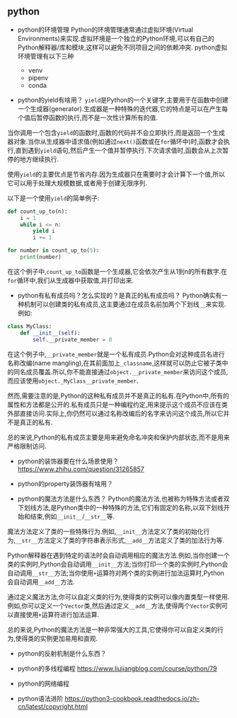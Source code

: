 ## python

* python的环境管理
Python的环境管理通常通过虚拟环境(Virtual Environments)来实现.虚拟环境是一个独立的Python环境,可以有自己的Python解释器/库和模块,这样可以避免不同项目之间的依赖冲突.
python虚拟环境管理有以下三种
  * venv
  * pipenv
  * conda

* python的yield有啥用？
`yield`是Python的一个关键字,主要用于在函数中创建一个生成器(generator).生成器是一种特殊的迭代器,它的特点是可以在产生每个值后暂停函数的执行,而不是一次性计算所有的值.

当你调用一个包含`yield`的函数时,函数的代码并不会立即执行,而是返回一个生成器对象.当你从生成器中请求值(例如通过`next()`函数或在`for`循环中)时,函数才会执行,直到遇到`yield`语句,然后产生一个值并暂停执行.下次请求值时,函数会从上次暂停的地方继续执行.

使用`yield`的主要优点是节省内存.因为生成器只在需要时才会计算下一个值,所以它可以用于处理大规模数据,或者用于创建无限序列.

以下是一个使用`yield`的简单例子:

```python
def count_up_to(n):
    i = 1
    while i <= n:
        yield i
        i += 1

for number in count_up_to(5):
    print(number)
```

在这个例子中,`count_up_to`函数是一个生成器,它会依次产生从1到n的所有数字.在`for`循环中,我们从生成器中获取值,并打印出来.

* python有私有成员吗？怎么实现的？是真正的私有成员吗？
Python确实有一种机制可以创建类的私有成员,这主要通过在成员名前加两个下划线`__`来实现.例如:

```python
class MyClass:
    def __init__(self):
        self.__private_member = 0
```

在这个例子中,`__private_member`就是一个私有成员.Python会对这种成员名进行名称改编(name mangling),在其前面加上`_classname`,这样就可以防止它被子类中的同名成员覆盖.所以,你不能直接通过`object.__private_member`来访问这个成员,而应该使用`object._MyClass__private_member`.

然而,需要注意的是,Python的这种私有成员并不是真正的私有.在Python中,所有的属性和方法都是公开的.私有成员只是一种编程约定,用来提示这个成员不应该在类外部直接访问.实际上,你仍然可以通过名称改编后的名字来访问这个成员,所以它并不是真正的私有.

总的来说,Python的私有成员主要是用来避免命名冲突和保护内部状态,而不是用来严格限制访问.

* python的装饰器要在什么场景使用？
https://www.zhihu.com/question/31265857

* python的property装饰器有啥用？

* python的魔法方法是什么东西？
Python的魔法方法,也被称为特殊方法或者双下划线方法,是Python类中的一种特殊的方法,它们有固定的名称,以双下划线开始和结束,例如`__init__`/`__str__`等.

魔法方法定义了类的一些特殊行为.例如,`__init__`方法定义了类的初始化行为,`__str__`方法定义了类的字符串表示形式,`__add__`方法定义了类的加法行为等.

Python解释器在遇到特定的语法时会自动调用相应的魔法方法.例如,当你创建一个类的实例时,Python会自动调用`__init__`方法;当你打印一个类的实例时,Python会自动调用`__str__`方法;当你使用`+`运算符对两个类的实例进行加法运算时,Python会自动调用`__add__`方法.

通过定义魔法方法,你可以自定义类的行为,使得类的实例可以像内置类型一样使用.例如,你可以定义一个`Vector`类,然后通过定义`__add__`方法,使得两个`Vector`实例可以直接使用`+`运算符进行加法运算.

总的来说,Python的魔法方法是一种非常强大的工具,它使得你可以自定义类的行为,使得类的实例更加易用和直观.


* python的反射机制是什么东西？

* python的多线程编程
https://www.liujiangblog.com/course/python/79

* python的网络编程

* python语法进阶
https://python3-cookbook.readthedocs.io/zh-cn/latest/copyright.html